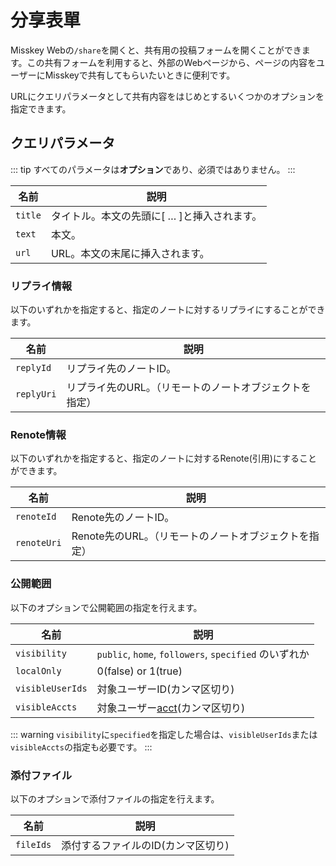 # 分享表單
Misskey Webの`/share`を開くと、共有用の投稿フォームを開くことができます。この共有フォームを利用すると、外部のWebページから、ページの内容をユーザーにMisskeyで共有してもらいたいときに便利です。

URLにクエリパラメータとして共有内容をはじめとするいくつかのオプションを指定できます。

## クエリパラメータ

::: tip
すべてのパラメータは**オプション**であり、必須ではありません。
:::

| 名前 | 説明 |
| ---- | ---- |
| `title` | タイトル。本文の先頭に[ … ]と挿入されます。 |
| `text` | 本文。 |
| `url` | URL。本文の末尾に挿入されます。 |

### リプライ情報
以下のいずれかを指定すると、指定のノートに対するリプライにすることができます。

| 名前 | 説明 |
| ---- | ---- |
| `replyId` | リプライ先のノートID。 |
| `replyUri` | リプライ先のURL。（リモートのノートオブジェクトを指定） |

### Renote情報
以下のいずれかを指定すると、指定のノートに対するRenote(引用)にすることができます。

| 名前 | 説明 |
| ---- | ---- |
| `renoteId` | Renote先のノートID。 |
| `renoteUri` | Renote先のURL。（リモートのノートオブジェクトを指定） |

### 公開範囲
以下のオプションで公開範囲の指定を行えます。

| 名前 | 説明 |
| ---- | ---- |
| `visibility` | `public`, `home`, `followers`, `specified` のいずれか |
| `localOnly` | 0(false) or 1(true) |
| `visibleUserIds` | 対象ユーザーID(カンマ区切り) |
| `visibleAccts` | 対象ユーザー[acct](../glossary.md#acct)(カンマ区切り) |

::: warning
`visibility`に`specified`を指定した場合は、`visibleUserIds`または`visibleAccts`の指定も必要です。
:::

### 添付ファイル
以下のオプションで添付ファイルの指定を行えます。

| 名前 | 説明 |
| ---- | ---- |
| `fileIds` | 添付するファイルのID(カンマ区切り) |
